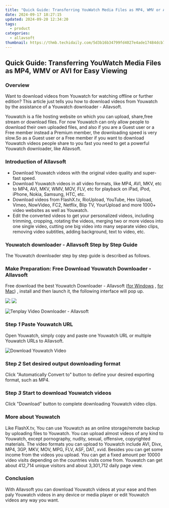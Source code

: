 ```yaml
---
title: "Quick Guide: Transferring YouWatch Media Files as MP4, WMV or AVI for Easy Viewing"
date: 2024-09-17 18:27:15
updated: 2024-09-20 12:34:20
tags:
  - product
categories:
  - allavsoft
thumbnail: https://thmb.techidaily.com/5d3b16b34799fd4027e4ade17484dcb7de0969abd15218a509c4db117b716df9.jpg
---
```


## Quick Guide: Transferring YouWatch Media Files as MP4, WMV or AVI for Easy Viewing

### Overview

Want to download videos from Youwatch for watching offline or further edition? This article just tells you how to download videos from Youwatch by the assistance of a Youwatch downloader - Allavsoft.

Youwatch is a file hosting website on which you can upload, share,free stream or download files. For now Youwatch can only allow people to download their own uploaded files, and also if you are a Guest user or a Free member instead a Premium member, the downloading speed is very slow.So as a Guest user or a Free member if you want to download Youwatch videos people share to you fast you need to get a powerful Youwatch downloader, like Allavsoft.

### Introduction of Allavsoft

* Download Youwatch videos with the original video quality and super-fast speed.
* Download Youwatch videos in all video formats, like MP4, AVI, MKV, etc to MP4, AVI, MKV, WMV, MOV, FLV, etc for playback on iPad, iPod, iPhone, Nokia, Samsung, HTC, etc.
* Download videos from FlashX.tv, RioUpload, YouTube, Hex Upload, Vimeo, NowVideo, FC2, Netflix, Blip TV, YourUpload and more 1000+ video websites as well as Youwatch.
* Edit the converted videos to get your personalized videos, including trimming, cropping, rotating the videos, merging two or more videos into one single video, cutting one big video into many separate video clips, removing video subtitles, adding background, text to video, etc.

### Youwatch downloader - Allavsoft Step by Step Guide

The Youwatch downloader step by step guide is described as follows.

### Make Preparation: Free Download Youwatch Downloader - Allavsoft

Free download the best Youwatch Downloader - Allavsoft ([for Windows](https://tools.techidaily.com/allavsoft/products/) , [for Mac](https://tools.techidaily.com/allavsoft/products/)) , install and then launch it, the following interface will pop up.

[![](https://www.allavsoft.com/how-to/../images/how-to/free-download-win.jpg)](https://tools.techidaily.com/allavsoft/products/) [![](https://www.allavsoft.com/how-to/../images/how-to/free-download-mac.jpg)](https://tools.techidaily.com/allavsoft/products/)

![Tenplay Video Downloader - Allavsoft](https://www.allavsoft.com/how-to/../images/allavsoft/screen-shot-600.jpg)

### Step _1_ Paste Youwatch URL

Open Youwatch, simply copy and paste one Youwatch URL or multiple Youwatch URLs to Allavsoft.

![Download Youwatch Video](https://www.allavsoft.com/how-to/../images/how-to/download-Tenplay-video/download-tenplay-video.jpg)

### Step _2_ Set desired output downloading format

Click "Automatically Convert to" button to define your desired exporting format, such as MP4.

### Step _3_ Start to download Youwatch videos

Click "Download" button to complete downloading Youwatch video clips.

### More about Youwatch

Like FlashX.tv, You can use Youwatch as an online storage/remote backup by uploading files to Youwatch. You can upload almost videos of any kind to Youwatch, except pornography, nudity, sexual, offensive, copyrighted materials. The video formats you can upload to Youwatch include AVI, Divx, MP4, 3GP, MKV, MOV, MPG, FLV, ASF, DAT, xvid. Besides you can get some income from the videos you upload. You can get a fixed amount per 10000 video visits depending on the countries visits come from. Youwatch can get about 412,714 unique visitors and about 3,301,712 daily page view.

### Conclusion

With Allavsoft you can download Youwatch videos at your ease and then paly Youwatch videos in any device or media player or edit Youwatch videos any way you want.

<ins class="adsbygoogle"
     style="display:block"
     data-ad-format="autorelaxed"
     data-ad-client="ca-pub-7571918770474297"
     data-ad-slot="1223367746"></ins>



<ins class="adsbygoogle"
     style="display:block"
     data-ad-client="ca-pub-7571918770474297"
     data-ad-slot="8358498916"
     data-ad-format="auto"
     data-full-width-responsive="true"></ins>
